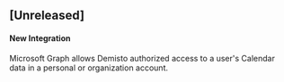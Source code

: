 ## [Unreleased]
#### New Integration
Microsoft Graph allows Demisto authorized access to a user's Calendar data in a personal or organization account.